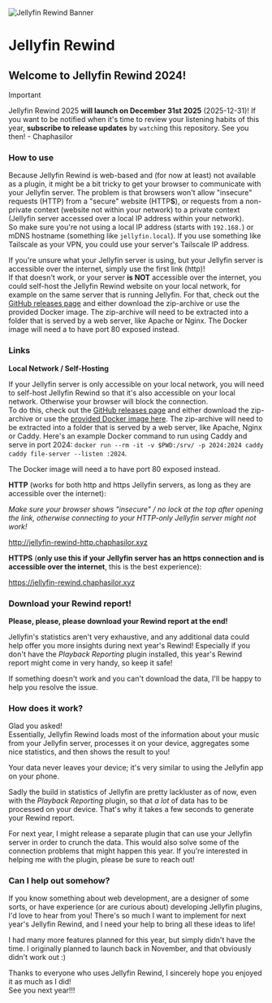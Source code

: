 ![Jellyfin Rewind Banner](Jellyfin%20Rewind%20Banner.png)

# Jellyfin Rewind

## Welcome to Jellyfin Rewind 2024!

> [!IMPORTANT]  
> Jellyfin Rewind 2025 **will launch on December 31st 2025** (2025-12-31)!
> If you want to be notified when it's time to review your listening habits of this year, **subscribe to release updates** by `watch`ing this repository.
> See you then! - Chaphasilor

### How to use

Because Jellyfin Rewind is web-based and (for now at least) not available as a plugin, it might be a bit tricky to get your browser to communicate with your Jellyfin server. The problem is that browsers won't allow "insecure" requests (HTTP) from a "secure" website (HTTP**S**), or requests from a non-private context (website not within your network) to a private context (Jellyfin server accessed over a local IP address within your network).  
So make sure you're not using a local IP address (starts with `192.168.`) or mDNS hostname (something like `jellyfin.local`). If you use something like Tailscale as your VPN, you could use your server's Tailscale IP address.

If you're unsure what your Jellyfin server is using, but your Jellyfin server is accessible over the internet, simply use the first link (http)!  
If that doesn't work, or your server **is NOT** accessible over the internet, you could self-host the Jellyfin Rewind website on your local network, for example on the same server that is running Jellyfin. For that, check out the [GitHub releases page](https://github.com/Chaphasilor/jellyfin-rewind/releases) and either download the zip-archive or use the provided Docker image. The zip-archive will need to be extracted into a folder that is served by a web server, like Apache or Nginx. The Docker image will need a to have port 80 exposed instead.

### Links

**Local Network / Self-Hosting**

If your Jellyfin server is only accessible on your local network, you will need to self-host Jellyfin Rewind so that it's also accessible on your local network. Otherwise your browser will block the connection.  
To do this, check out the [GitHub releases page](https://github.com/Chaphasilor/jellyfin-rewind/releases) and either download the zip-archive or use the [provided Docker image here](https://hub.docker.com/r/chaphasilor/jellyfin-rewind/tags). The zip-archive will need to be extracted into a folder that is served by a web server, like Apache, Nginx or Caddy. Here's an example Docker command to run using Caddy and serve in port 2024: `docker run --rm -it -v $PWD:/srv/ -p 2024:2024 caddy caddy file-server --listen :2024`.

The Docker image will need a to have port 80 exposed instead.

**HTTP** (works for both http and https Jellyfin servers, as long as they are accessible over the internet):

*Make sure your browser shows "insecure" / no lock at the top after opening the link, otherwise connecting to your HTTP-only Jellyfin server might not work!*

<http://jellyfin-rewind-http.chaphasilor.xyz>

**HTTPS** (**only use this if your Jellyfin server has an https connection and is accessible over the internet**, this is the best experience):

<https://jellyfin-rewind.chaphasilor.xyz>

### Download your Rewind report!

**Please, please, please download your Rewind report at the end!**

Jellyfin's statistics aren't very exhaustive, and any additional data could help offer you more insights during next year's Rewind! Especially if you don't have the *Playback Reporting* plugin installed, this year's Rewind report might come in very handy, so keep it safe!

If something doesn't work and you can't download the data, I'll be happy to help you resolve the issue.

### How does it work?

Glad you asked!  
Essentially, Jellyfin Rewind loads most of the information about your music from your Jellyfin server, processes it on your device, aggregates some nice statistics, and then shows the result to you!

Your data never leaves your device; it's very similar to using the Jellyfin app on your phone.

Sadly the build in statistics of Jellyfin are pretty lackluster as of now, even with the *Playback Reporting* plugin, so that *a lot* of data has to be processed on your device. That's why it takes a few seconds to generate your Rewind report.

For next year, I might release a separate plugin that can use your Jellyfin server in order to crunch the data. This would also solve some of the connection problems that might happen this year. If you're interested in helping me with the plugin, please be sure to reach out!

### Can I help out somehow?

If you know something about web development, are a designer of some sorts, or have experience (or are curious about) developing Jellyfin plugins, I'd love to hear from you! There's so much I want to implement for next year's Jellyfin Rewind, and I need your help to bring all these ideas to life!

I had many more features planned for this year, but simply didn't have the time. I originally planned to launch back in November, and that obviously didn't work out :)

Thanks to everyone who uses Jellyfin Rewind, I sincerely hope you enjoyed it as much as I did!  
See you next year!!!

